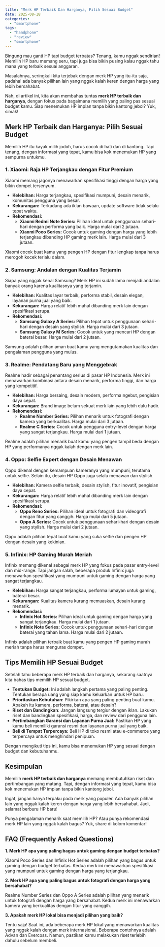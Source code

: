 ```yaml
---
title: "Merk HP Terbaik Dan Harganya, Pilih Sesuai Budget"
date: 2025-08-18
categories: 
  - "smartphone"
tags: 
  - "handphone"
  - "review"
  - "smartphone"
---
```


Bingung mau ganti HP tapi budget terbatas? Tenang, kamu nggak sendirian! Memilih HP baru memang seru, tapi juga bisa bikin pusing kalau nggak tahu mana yang terbaik sesuai anggaran.

Masalahnya, seringkali kita terjebak dengan merk HP yang itu-itu saja, padahal ada banyak pilihan lain yang nggak kalah keren dengan harga yang lebih bersahabat.

Nah, di artikel ini, kita akan membahas tuntas **merk HP terbaik dan harganya**, dengan fokus pada bagaimana memilih yang paling pas sesuai budget kamu. Siap menemukan HP impian tanpa bikin kantong jebol? Yuk, simak!

## Merk HP Terbaik dan Harganya: Pilih Sesuai Budget

Memilih HP itu kayak milih jodoh, harus cocok di hati dan di kantong. Tapi tenang, dengan informasi yang tepat, kamu bisa kok menemukan HP yang sempurna untukmu.

### 1\. Xiaomi: Raja HP Terjangkau dengan Fitur Premium

Xiaomi memang jagonya menawarkan spesifikasi tinggi dengan harga yang bikin dompet tersenyum.

- **Kelebihan:** Harga terjangkau, spesifikasi mumpuni, desain menarik, komunitas pengguna yang besar.
- **Kekurangan:** Terkadang ada iklan bawaan, update software tidak selalu tepat waktu.
- **Rekomendasi:**
    - **Xiaomi Redmi Note Series:** Pilihan ideal untuk penggunaan sehari-hari dengan performa yang baik. Harga mulai dari 2 jutaan.
    - **Xiaomi Poco Series:** Cocok untuk gaming dengan harga yang lebih terjangkau dibanding HP gaming merk lain. Harga mulai dari 3 jutaan.

Xiaomi cocok buat kamu yang pengen HP dengan fitur lengkap tanpa harus merogoh kocek terlalu dalam.

### 2\. Samsung: Andalan dengan Kualitas Terjamin

Siapa yang nggak kenal Samsung? Merk HP ini sudah lama menjadi andalan banyak orang karena kualitasnya yang terjamin.

- **Kelebihan:** Kualitas layar terbaik, performa stabil, desain elegan, layanan purna jual yang baik.
- **Kekurangan:** Harga relatif lebih mahal dibanding merk lain dengan spesifikasi serupa.
- **Rekomendasi:**
    - **Samsung Galaxy A Series:** Pilihan tepat untuk penggunaan sehari-hari dengan desain yang stylish. Harga mulai dari 3 jutaan.
    - **Samsung Galaxy M Series:** Cocok untuk yang mencari HP dengan baterai besar. Harga mulai dari 2 jutaan.

Samsung adalah pilihan aman buat kamu yang mengutamakan kualitas dan pengalaman pengguna yang mulus.

### 3\. Realme: Pendatang Baru yang Menggebrak

Realme hadir sebagai penantang serius di pasar HP Indonesia. Merk ini menawarkan kombinasi antara desain menarik, performa tinggi, dan harga yang kompetitif.

- **Kelebihan:** Harga bersaing, desain modern, performa ngebut, pengisian daya cepat.
- **Kekurangan:** Brand image belum sekuat merk lain yang lebih dulu hadir.
- **Rekomendasi:**
    - **Realme Number Series:** Pilihan menarik untuk fotografi dengan kamera yang berkualitas. Harga mulai dari 3 jutaan.
    - **Realme C Series:** Cocok untuk pengguna entry-level dengan harga yang sangat terjangkau. Harga mulai dari 1 jutaan.

Realme adalah pilihan menarik buat kamu yang pengen tampil beda dengan HP yang performanya nggak kalah dengan merk lain.

### 4\. Oppo: Selfie Expert dengan Desain Menawan

Oppo dikenal dengan kemampuan kameranya yang mumpuni, terutama untuk selfie. Selain itu, desain HP Oppo juga selalu menawan dan stylish.

- **Kelebihan:** Kamera selfie terbaik, desain stylish, fitur inovatif, pengisian daya cepat.
- **Kekurangan:** Harga relatif lebih mahal dibanding merk lain dengan spesifikasi serupa.
- **Rekomendasi:**
    - **Oppo Reno Series:** Pilihan ideal untuk fotografi dan videografi dengan fitur yang canggih. Harga mulai dari 5 jutaan.
    - **Oppo A Series:** Cocok untuk penggunaan sehari-hari dengan desain yang stylish. Harga mulai dari 2 jutaan.

Oppo adalah pilihan tepat buat kamu yang suka selfie dan pengen HP dengan desain yang kekinian.

### 5\. Infinix: HP Gaming Murah Meriah

Infinix memang dikenal sebagai merk HP yang fokus pada pasar entry-level dan mid-range. Tapi jangan salah, beberapa produk Infinix juga menawarkan spesifikasi yang mumpuni untuk gaming dengan harga yang sangat terjangkau.

- **Kelebihan:** Harga sangat terjangkau, performa lumayan untuk gaming, baterai besar.
- **Kekurangan:** Kualitas kamera kurang memuaskan, desain kurang menarik.
- **Rekomendasi:**
    - **Infinix Hot Series:** Pilihan ideal untuk gaming dengan harga yang sangat terjangkau. Harga mulai dari 1 jutaan.
    - **Infinix Note Series:** Cocok untuk penggunaan sehari-hari dengan baterai yang tahan lama. Harga mulai dari 2 jutaan.

Infinix adalah pilihan terbaik buat kamu yang pengen HP gaming murah meriah tanpa harus menguras dompet.

## Tips Memilih HP Sesuai Budget

Setelah tahu beberapa merk HP terbaik dan harganya, sekarang saatnya kita bahas tips memilih HP sesuai budget.

- **Tentukan Budget:** Ini adalah langkah pertama yang paling penting. Tentukan berapa uang yang siap kamu keluarkan untuk HP baru.
- **Prioritaskan Kebutuhan:** Pikirkan apa yang paling penting buat kamu. Apakah itu kamera, performa, baterai, atau desain?
- **Riset dan Bandingkan:** Jangan langsung tergiur dengan iklan. Lakukan riset dan bandingkan spesifikasi, harga, dan review dari pengguna lain.
- **Pertimbangkan Garansi dan Layanan Purna Jual:** Pastikan HP yang kamu beli memiliki garansi resmi dan layanan purna jual yang baik.
- **Beli di Tempat Terpercaya:** Beli HP di toko resmi atau e-commerce yang terpercaya untuk menghindari penipuan.

Dengan mengikuti tips ini, kamu bisa menemukan HP yang sesuai dengan budget dan kebutuhanmu.

## Kesimpulan

Memilih **merk HP terbaik dan harganya** memang membutuhkan riset dan pertimbangan yang matang. Tapi, dengan informasi yang tepat, kamu bisa kok menemukan HP impian tanpa bikin kantong jebol.

Ingat, jangan hanya terpaku pada merk yang populer. Ada banyak pilihan lain yang nggak kalah keren dengan harga yang lebih bersahabat. Jadi, selamat berburu HP baru!

Punya pengalaman menarik saat memilih HP? Atau punya rekomendasi merk HP lain yang nggak kalah bagus? Yuk, share di kolom komentar!

## FAQ (Frequently Asked Questions)

**1\. Merk HP apa yang paling bagus untuk gaming dengan budget terbatas?**

Xiaomi Poco Series dan Infinix Hot Series adalah pilihan yang bagus untuk gaming dengan budget terbatas. Kedua merk ini menawarkan spesifikasi yang mumpuni untuk gaming dengan harga yang terjangkau.

**2\. Merk HP apa yang paling bagus untuk fotografi dengan harga yang bersahabat?**

Realme Number Series dan Oppo A Series adalah pilihan yang menarik untuk fotografi dengan harga yang bersahabat. Kedua merk ini menawarkan kamera yang berkualitas dengan fitur yang canggih.

**3\. Apakah merk HP lokal bisa menjadi pilihan yang baik?**

Tentu saja! Saat ini, ada beberapa merk HP lokal yang menawarkan kualitas yang nggak kalah dengan merk internasional. Beberapa contohnya adalah Advan dan Evercoss. Namun, pastikan kamu melakukan riset terlebih dahulu sebelum membeli.

